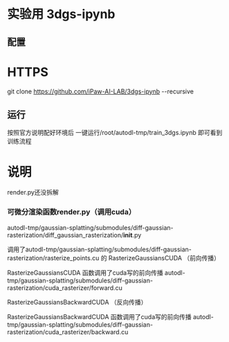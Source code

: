# 实验用 3dgs-ipynb

## 配置
# HTTPS
git clone https://github.com/iPaw-AI-LAB/3dgs-ipynb --recursive

## 运行
按照官方说明配好环境后
一键运行/root/autodl-tmp/train_3dgs.ipynb
即可看到训练流程

# 说明
render.py还没拆解
### 可微分渲染函数render.py（调用cuda）
autodl-tmp/gaussian-splatting/submodules/diff-gaussian-rasterization/diff_gaussian_rasterization/__init__.py

调用了autodl-tmp/gaussian-splatting/submodules/diff-gaussian-rasterization/rasterize_points.cu 的 RasterizeGaussiansCUDA （前向传播）

RasterizeGaussiansCUDA 函数调用了cuda写的前向传播 autodl-tmp/gaussian-splatting/submodules/diff-gaussian-rasterization/cuda_rasterizer/forward.cu 

RasterizeGaussiansBackwardCUDA （反向传播）

RasterizeGaussiansBackwardCUDA 函数调用了cuda写的前向传播 autodl-tmp/gaussian-splatting/submodules/diff-gaussian-rasterization/cuda_rasterizer/backward.cu
